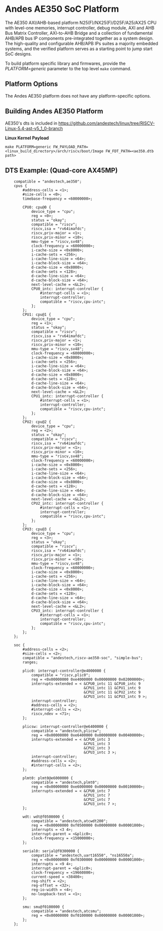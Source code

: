 Andes AE350 SoC Platform
========================
The AE350 AXI/AHB-based platform N25(F)/NX25(F)/D25F/A25/AX25 CPU with level-one
memories, interrupt controller, debug module, AXI and AHB Bus Matrix Controller,
AXI-to-AHB Bridge and a collection of fundamental AHB/APB bus IP components
pre-integrated together as a system design. The high-quality and configurable
AHB/APB IPs suites a majority embedded systems, and the verified platform serves
as a starting point to jump start SoC designs.

To build platform specific library and firmwares, provide the
*PLATFORM=generic* parameter to the top level `make` command.

Platform Options
----------------

The Andes AE350 platform does not have any platform-specific options.

Building Andes AE350 Platform
-----------------------------

AE350's dts is included in https://github.com/andestech/linux/tree/RISCV-Linux-5.4-ast-v5_1_0-branch

**Linux Kernel Payload**

```
make PLATFORM=generic FW_PAYLOAD_PATH=<linux_build_directory>/arch/riscv/boot/Image FW_FDT_PATH=<ae350.dtb path>
```

DTS Example: (Quad-core AX45MP)
-------------------------------

```
	compatible = "andestech,ae350";
	cpus {
		#address-cells = <1>;
		#size-cells = <0>;
		timebase-frequency = <60000000>;

		CPU0: cpu@0 {
			device_type = "cpu";
			reg = <0>;
			status = "okay";
			compatible = "riscv";
			riscv,isa = "rv64imafdc";
			riscv,priv-major = <1>;
			riscv,priv-minor = <10>;
			mmu-type = "riscv,sv48";
			clock-frequency = <60000000>;
			i-cache-size = <0x8000>;
			i-cache-sets = <256>;
			i-cache-line-size = <64>;
			i-cache-block-size = <64>;
			d-cache-size = <0x8000>;
			d-cache-sets = <128>;
			d-cache-line-size = <64>;
			d-cache-block-size = <64>;
			next-level-cache = <&L2>;
			CPU0_intc: interrupt-controller {
				#interrupt-cells = <1>;
				interrupt-controller;
				compatible = "riscv,cpu-intc";
			};
		};
		CPU1: cpu@1 {
			device_type = "cpu";
			reg = <1>;
			status = "okay";
			compatible = "riscv";
			riscv,isa = "rv64imafdc";
			riscv,priv-major = <1>;
			riscv,priv-minor = <10>;
			mmu-type = "riscv,sv48";
			clock-frequency = <60000000>;
			i-cache-size = <0x8000>;
			i-cache-sets = <256>;
			i-cache-line-size = <64>;
			i-cache-block-size = <64>;
			d-cache-size = <0x8000>;
			d-cache-sets = <128>;
			d-cache-line-size = <64>;
			d-cache-block-size = <64>;
			next-level-cache = <&L2>;
			CPU1_intc: interrupt-controller {
				#interrupt-cells = <1>;
				interrupt-controller;
				compatible = "riscv,cpu-intc";
			};
		};
		CPU2: cpu@2 {
			device_type = "cpu";
			reg = <2>;
			status = "okay";
			compatible = "riscv";
			riscv,isa = "rv64imafdc";
			riscv,priv-major = <1>;
			riscv,priv-minor = <10>;
			mmu-type = "riscv,sv48";
			clock-frequency = <60000000>;
			i-cache-size = <0x8000>;
			i-cache-sets = <256>;
			i-cache-line-size = <64>;
			i-cache-block-size = <64>;
			d-cache-size = <0x8000>;
			d-cache-sets = <128>;
			d-cache-line-size = <64>;
			d-cache-block-size = <64>;
			next-level-cache = <&L2>;
			CPU2_intc: interrupt-controller {
				#interrupt-cells = <1>;
				interrupt-controller;
				compatible = "riscv,cpu-intc";
			};
		};
		CPU3: cpu@3 {
			device_type = "cpu";
			reg = <3>;
			status = "okay";
			compatible = "riscv";
			riscv,isa = "rv64imafdc";
			riscv,priv-major = <1>;
			riscv,priv-minor = <10>;
			mmu-type = "riscv,sv48";
			clock-frequency = <60000000>;
			i-cache-size = <0x8000>;
			i-cache-sets = <256>;
			i-cache-line-size = <64>;
			i-cache-block-size = <64>;
			d-cache-size = <0x8000>;
			d-cache-sets = <128>;
			d-cache-line-size = <64>;
			d-cache-block-size = <64>;
			next-level-cache = <&L2>;
			CPU3_intc: interrupt-controller {
				#interrupt-cells = <1>;
				interrupt-controller;
				compatible = "riscv,cpu-intc";
			};
		};
	};

	soc {
		#address-cells = <2>;
		#size-cells = <2>;
		compatible = "andestech,riscv-ae350-soc", "simple-bus";
		ranges;

		plic0: interrupt-controller@e4000000 {
			compatible = "riscv,plic0";
			reg = <0x00000000 0xe4000000 0x00000000 0x02000000>;
			interrupts-extended = < &CPU0_intc 11 &CPU0_intc 9
			                        &CPU1_intc 11 &CPU1_intc 9
			                        &CPU2_intc 11 &CPU2_intc 9
			                        &CPU3_intc 11 &CPU3_intc 9 >;
			interrupt-controller;
			#address-cells = <2>;
			#interrupt-cells = <2>;
			riscv,ndev = <71>;
		};

		plicsw: interrupt-controller@e6400000 {
			compatible = "andestech,plicsw";
			reg = <0x00000000 0xe6400000 0x00000000 0x00400000>;
			interrupts-extended = < &CPU0_intc 3
			                        &CPU1_intc 3
			                        &CPU2_intc 3
			                        &CPU3_intc 3 >;
			interrupt-controller;
			#address-cells = <2>;
			#interrupt-cells = <2>;
		};

		plmt0: plmt0@e6000000 {
			compatible = "andestech,plmt0";
			reg = <0x00000000 0xe6000000 0x00000000 0x00100000>;
			interrupts-extended = < &CPU0_intc 7
			                        &CPU1_intc 7
			                        &CPU2_intc 7
			                        &CPU3_intc 7 >;
		};

		wdt: wdt@f0500000 {
			compatible = "andestech,atcwdt200";
			reg = <0x00000000 0xf0500000 0x00000000 0x00001000>;
			interrupts = <3 4>;
			interrupt-parent = <&plic0>;
			clock-frequency = <15000000>;
		};

		serial0: serial@f0300000 {
			compatible = "andestech,uart16550", "ns16550a";
			reg = <0x00000000 0xf0300000 0x00000000 0x00001000>;
			interrupts = <9 4>;
			interrupt-parent = <&plic0>;
			clock-frequency = <19660800>;
			current-speed = <38400>;
			reg-shift = <2>;
			reg-offset = <32>;
			reg-io-width = <4>;
			no-loopback-test = <1>;
		};

		smu: smu@f0100000 {
			compatible = "andestech,atcsmu";
			reg = <0x00000000 0xf0100000 0x00000000 0x00001000>;
		};
	};
```
